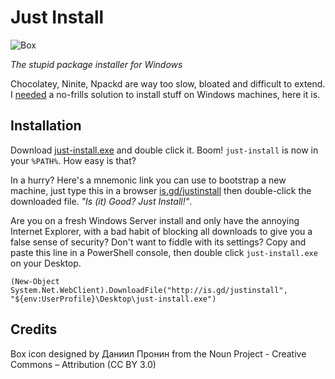 Just Install
============

![Box](https://raw.githubusercontent.com/lvillani/just-install/master/box.png)

*The stupid package installer for Windows*

Chocolatey, Ninite, Npackd are way too slow, bloated and difficult to extend. I
[needed](http://lorenzo.villani.me/2013/04/08/just-install-my-stuff/) a no-frills solution to
install stuff on Windows machines, here it is.




Installation
------------

Download [just-install.exe](http://lvillani.github.io/just-install/just-install.exe)
and double click it. Boom! `just-install` is now in your `%PATH%`. How easy is
that?

In a hurry? Here's a mnemonic link you can use to bootstrap a new machine, just type this in a
browser [is.gd/justinstall](http://is.gd/justinstall) then double-click the downloaded file. *"Is
(it) Good? Just Install!"*.

Are you on a fresh Windows Server install and only have the annoying Internet Explorer, with a bad
habit of blocking all downloads to give you a false sense of security? Don't want to fiddle with its
settings? Copy and paste this line in a PowerShell console, then double click `just-install.exe` on
your Desktop.

    (New-Object System.Net.WebClient).DownloadFile("http://is.gd/justinstall", "${env:UserProfile}\Desktop\just-install.exe")




Credits
-------

Box icon designed by Даниил Пронин from the Noun Project - Creative Commons – Attribution (CC BY 3.0)
